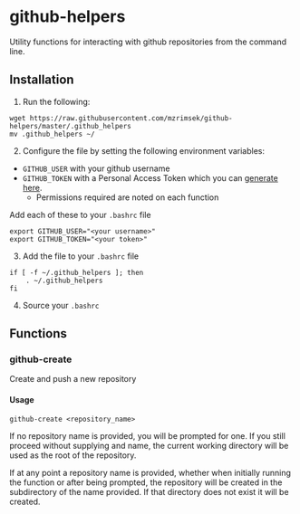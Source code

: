 github-helpers
======

Utility functions for interacting with github repositories from the command line.

Installation
------

1. Run the following:
```
wget https://raw.githubusercontent.com/mzrimsek/github-helpers/master/.github_helpers
mv .github_helpers ~/
```

2. Configure the file by setting the following environment variables:
  * `GITHUB_USER` with your github username
  * `GITHUB_TOKEN` with a Personal Access Token which you can [generate here](https://github.com/settings/tokens).
    * Permissions required are noted on each function

Add each of these to your `.bashrc` file
```
export GITHUB_USER="<your username>"
export GITHUB_TOKEN="<your token>"
```

3. Add the file to your `.bashrc` file
```
if [ -f ~/.github_helpers ]; then
    . ~/.github_helpers
fi
```

4. Source your `.bashrc`

Functions
------

### github-create
Create and push a new repository

#### Usage
```
github-create <repository_name>
```

If no repository name is provided, you will be prompted for one. If you still proceed without supplying and name, the current working directory will be used as the root of the repository.

If at any point a repository name is provided, whether when initially running the function or after being prompted, the repository will be created in the subdirectory of the name provided. If that directory does not exist it will be created.
